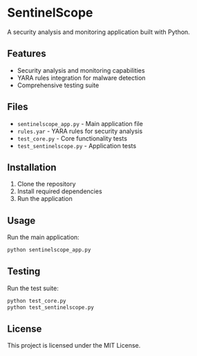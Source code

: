 # SentinelScope

A security analysis and monitoring application built with Python.

## Features

- Security analysis and monitoring capabilities
- YARA rules integration for malware detection
- Comprehensive testing suite

## Files

- `sentinelscope_app.py` - Main application file
- `rules.yar` - YARA rules for security analysis
- `test_core.py` - Core functionality tests
- `test_sentinelscope.py` - Application tests

## Installation

1. Clone the repository
2. Install required dependencies
3. Run the application

## Usage

Run the main application:
```bash
python sentinelscope_app.py
```

## Testing

Run the test suite:
```bash
python test_core.py
python test_sentinelscope.py
```

## License

This project is licensed under the MIT License.
